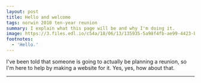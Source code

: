 ```yaml
---
layout: post
title: Hello and welcome
tags: norwin 2010 ten-year reunion
summary: I explain what this page will be and why I'm doing it.
image: https://3.files.edl.io/c54a/18/06/13/135935-5a98f4fb-ae99-4423-b139-d57e7067c78c.jpg
footnotes:
  - 'Hello.'
---
```

I've been told that someone is going to actually be planning a reunion, so I'm here to help by making a website for it. Yes, yes, how about that.


***


